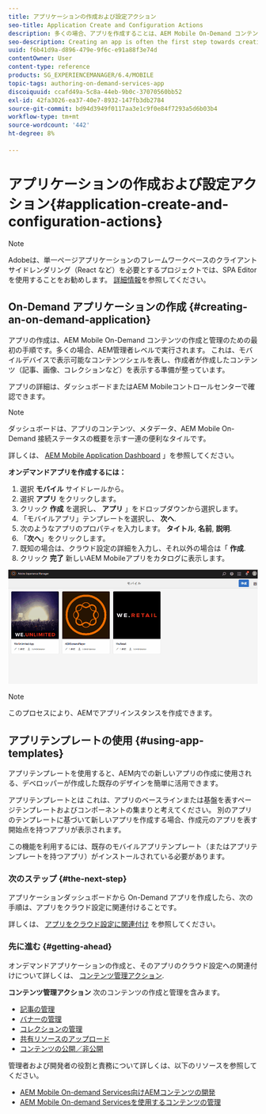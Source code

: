 ```yaml
---
title: アプリケーションの作成および設定アクション
seo-title: Application Create and Configuration Actions
description: 多くの場合、アプリを作成することは、AEM Mobile On-Demand コンテンツを作成および管理するための最初の手順です。 このページでは、この機能について詳しく見ていきます。
seo-description: Creating an app is often the first step towards creating and managing AEM Mobile On-Demand content. Follow this page to learn more.
uuid: f6b41d9a-d896-479e-9f6c-e91a88f3e74d
contentOwner: User
content-type: reference
products: SG_EXPERIENCEMANAGER/6.4/MOBILE
topic-tags: authoring-on-demand-services-app
discoiquuid: ccafd49a-5c8a-44eb-9b0c-37070560bb52
exl-id: 42fa3026-ea37-40e7-8932-147fb3db2784
source-git-commit: bd94d3949f0117aa3e1c9f0e84f7293a5d6b03b4
workflow-type: tm+mt
source-wordcount: '442'
ht-degree: 8%

---
```


# アプリケーションの作成および設定アクション{#application-create-and-configuration-actions}

>[!NOTE]
>
>Adobeは、単一ページアプリケーションのフレームワークベースのクライアントサイドレンダリング（React など）を必要とするプロジェクトでは、SPA Editor を使用することをお勧めします。 [詳細情報](/help/sites-developing/spa-overview.md)を参照してください。

## On-Demand アプリケーションの作成 {#creating-an-on-demand-application}

アプリの作成は、AEM Mobile On-Demand コンテンツの作成と管理のための最初の手順です。多くの場合、AEM管理者レベルで実行されます。 これは、モバイルデバイスで表示可能なコンテンツシェルを表し、作成者が作成したコンテンツ（記事、画像、コレクションなど）を表示する準備が整っています。

アプリの詳細は、ダッシュボードまたはAEM Mobileコントロールセンターで確認できます。

>[!NOTE]
>
>ダッシュボードは、アプリのコンテンツ、メタデータ、AEM Mobile On-Demand 接続ステータスの概要を示す一連の便利なタイルです。
>
>詳しくは、 [AEM Mobile Application Dashboard](/help/mobile/mobile-apps-ondemand-application-dashboard.md) 」を参照してください。

**オンデマンドアプリを作成するには：**

1. 選択 **モバイル** サイドレールから。
1. 選択 **アプリ** をクリックします。
1. クリック **作成** を選択し、 **アプリ** 」をドロップダウンから選択します。
1. 「モバイルアプリ」テンプレートを選択し、 **次へ**.
1. 次のようなアプリのプロパティを入力します。 **タイトル**, **名前**, **説明**.
1. 「**次へ**」をクリックします。
1. 既知の場合は、クラウド設定の詳細を入力し、それ以外の場合は「 **作成**.
1. クリック **完了** 新しいAEM Mobileアプリをカタログに表示します。

![chlimage_1](assets/chlimage_1.gif)

>[!NOTE]
>
>このプロセスにより、AEMでアプリインスタンスを作成できます。

## アプリテンプレートの使用 {#using-app-templates}

アプリテンプレートを使用すると、AEM内での新しいアプリの作成に使用される、デベロッパーが作成した既存のデザインを簡単に活用できます。

アプリテンプレートとは これは、アプリのベースラインまたは基盤を表すページテンプレートおよびコンポーネントの集まりと考えてください。
別のアプリのテンプレートに基づいて新しいアプリを作成する場合、作成元のアプリを表す開始点を持つアプリが表示されます。

この機能を利用するには、既存のモバイルアプリテンプレート（またはアプリテンプレートを持つアプリ）がインストールされている必要があります。

### 次のステップ {#the-next-step}

アプリケーションダッシュボードから On-Demand アプリを作成したら、次の手順は、アプリをクラウド設定に関連付けることです。

詳しくは、 [アプリをクラウド設定に関連付け](/help/mobile/mobile-on-demand-associating-an-on-demand-app-to-cloud-configuration.md) を参照してください。

### 先に進む {#getting-ahead}

オンデマンドアプリケーションの作成と、そのアプリのクラウド設定への関連付けについて詳しくは、 [コンテンツ管理アクション](/help/mobile/mobile-apps-ondemand-manage-content-ondemand.md).

**コンテンツ管理アクション** 次のコンテンツの作成と管理を含みます。

* [記事の管理](/help/mobile/mobile-on-demand-managing-articles.md)
* [バナーの管理](/help/mobile/mobile-on-demand-managing-banners.md)
* [コレクションの管理](/help/mobile/mobile-on-demand-managing-collections.md)
* [共有リソースのアップロード](/help/mobile/mobile-on-demand-shared-resources.md)
* [コンテンツの公開／非公開](/help/mobile/mobile-on-demand-publishing-unpublishing.md)

管理者および開発者の役割と責務について詳しくは、以下のリソースを参照してください。

* [AEM Mobile On-demand Services向けAEMコンテンツの開発](/help/mobile/aem-mobile-on-demand.md)
* [AEM Mobile On-demand Servicesを使用するコンテンツの管理](/help/mobile/aem-mobile.md)
